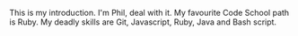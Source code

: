 This is my introduction. I'm Phil, deal with it.
My favourite Code School path is Ruby.
My deadly skills are Git, Javascript, Ruby, Java and Bash script.
